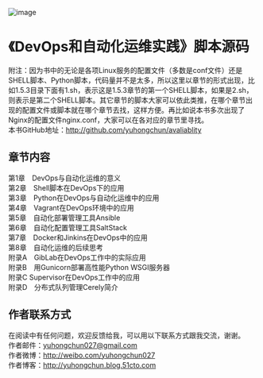 ![image](https://github.com/yuhongchun/devops/blob/master/screenhot/image001.jpg.jpg)


《DevOps和自动化运维实践》脚本源码
========================================
附注：因为书中的无论是各项Linux服务的配置文件（多数是conf文件）还是SHELL脚本、Python脚本，代码量并不是太多，所以这里以章节的形式出现，比如1.5.3目录下面有1.sh，表示这是1.5.3章节的第一个SHELL脚本，如果是2.sh，则表示是第二个SHELL脚本。其它章节的脚本大家可以依此类推，在哪个章节出现的配置文件或脚本就在哪个章节去找，这样方便。再比如说本书多次出现了Nginx的配置文件nginx.conf，大家可以在各对应的章节里寻找。<br>
本书GitHub地址：http://github.com/yuhongchun/avaliablity

章节内容
----------------------------------------
第1章　DevOps与自动化运维的意义<br>
第2章　Shell脚本在DevOps下的应用<br>
第3章　Python在DevOps与自动化运维中的应用<br>
第4章　Vagrant在DevOps环境中的应用<br>
第5章　自动化部署管理工具Ansible<br>
第6章　自动化配置管理工具SaltStack<br>
第7章　Docker和Jinkins在DevOps中的应用<br>
第8章　自动化运维的后续思考<br>
附录A　GibLab在DevOps工作中的实际应用<br>
附录B　用Gunicorn部署高性能Python WSGI服务器<br>
附录C  Supervisor在DevOps工作中的应用<br>
附录D　分布式队列管理Cerely简介<br>


作者联系方式
-----------------------------------------
在阅读中有任何问题，欢迎反馈给我，可以用以下联系方式跟我交流，谢谢。<br> 
作者邮件：yuhongchun027@gmail.com<br> 
作者微博：http://weibo.com/yuhongchun027<br> 
作者博客：http://yuhongchun.blog.51cto.com<br> 

